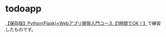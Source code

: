 # todoapp
[【保存版】Python(Flask)×Webアプリ開発入門コース【1時間でOK！】](https://www.youtube.com/watch?v=jP7p2okKdJA&t=266s)で練習したものです。
